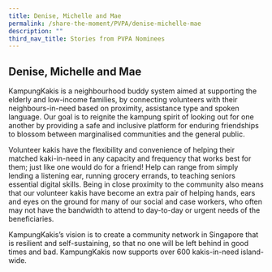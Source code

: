 ```yaml
---
title: Denise, Michelle and Mae
permalink: /share-the-moment/PVPA/denise-michelle-mae
description: ""
third_nav_title: Stories from PVPA Nominees
---
```

## Denise, Michelle and Mae

KampungKakis is a neighbourhood buddy system aimed at supporting the elderly and low-income families, by connecting volunteers with their neighbours-in-need based on proximity, assistance type and spoken language. Our goal is to reignite the kampung spirit of looking out for one another by providing a safe and inclusive platform for enduring friendships to blossom between marginalised communities and the general public.

Volunteer kakis have the flexibility and convenience of helping their matched kaki-in-need in any capacity and frequency that works best for them; just like one would do for a friend! Help can range from simply lending a listening ear, running grocery errands, to teaching seniors essential digital skills. Being in close proximity to the community also means that our volunteer kakis have become an extra pair of helping hands, ears and eyes on the ground for many of our social and case workers, who often may not have the bandwidth to attend to day-to-day or urgent needs of the beneficiaries.

KampungKakis’s vision is to create a community network in Singapore that is resilient and self-sustaining, so that no one will be left behind in good times and bad. KampungKakis now supports over 600 kakis-in-need island-wide.
